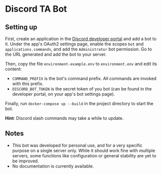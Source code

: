 # Discord TA Bot

## Setting up

First, create an application in the [Discord developer portal](https://discord.com/developers/applications/) and add a bot to it.
Under the app's OAuth2 settings page, enable the scopes `bot` and `applications.commands`, and add the `Administrator` bot permission.
Go to the URL generated and add the bot to your server.

Then, copy the file `environment-example.env` to `environment.env` and edit its content:

- `COMMAND_PREFIX` is the bot's command prefix. All commands are invoked with this prefix.
- `DISCORD_BOT_TOKEN` is the secret token of you bot (can be found in the developer portal, on your app's bot settings page).

Finally, run `docker-compose up --build` in the project directory to start the bot.

**Hint**: Discord slash commands may take a while to update.

## Notes

- This bot was developed for personal use, and for a very specific purpose on a single server only. While it should work fine with multiple servers, some functions like configuration or general stability are yet to be improved.
- No documentation is currently available.
